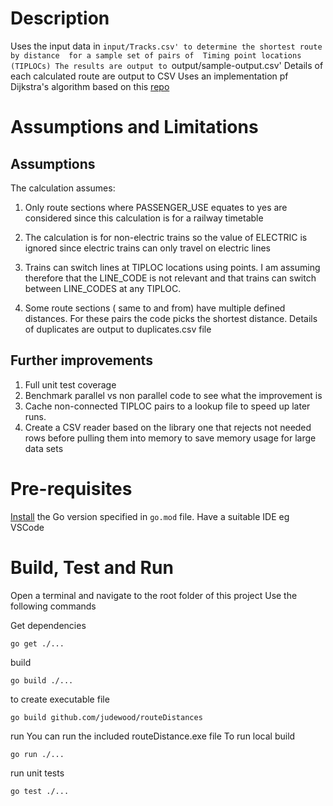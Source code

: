 # Description

Uses the input data in `input/Tracks.csv' to determine the shortest route by distance 
for a sample set of pairs of  Timing point locations (TIPLOCs)
The results are output to `output/sample-output.csv'
Details of each calculated route are output to CSV
Uses an implementation pf Dijkstra's algorithm based on this [repo](https://github.com/rishabh625/graphs)

# Assumptions and Limitations

## Assumptions
The calculation assumes:

1. Only route sections where PASSENGER_USE equates to yes are considered since this calculation is for a railway timetable

2. The calculation is for non-electric trains so the value of ELECTRIC is ignored since electric trains can only travel on electric lines

3. Trains can switch lines at TIPLOC locations using points. I am assuming therefore that the LINE_CODE is not relevant and that trains can switch between LINE_CODES at any TIPLOC. 

4. Some route sections ( same to and from) have multiple defined distances. For these pairs the code picks the shortest distance. Details of duplicates are output to duplicates.csv file

## Further improvements

1. Full unit test coverage
2. Benchmark parallel vs non parallel code to see what the improvement is
3. Cache non-connected TIPLOC pairs to a lookup file to speed up later runs.
4. Create a CSV reader based on the library one that rejects not needed rows before pulling them into memory to save memory usage for large data sets

# Pre-requisites

[Install](https://go.dev/doc/install) the Go version specified in `go.mod` file.
Have a suitable IDE eg VSCode


# Build, Test and Run
Open a terminal and navigate to the root folder of this project
Use the following commands

Get dependencies
```
go get ./...
```

build 
```
go build ./...
```
to create executable file

```
go build github.com/judewood/routeDistances
```

run 
You can run the included routeDistance.exe file
To run  local build
```
go run ./...
```

run unit tests
```
go test ./...
```


